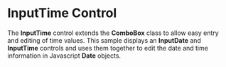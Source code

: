 InputTime Control
=========

The __InputTime__ control extends the __ComboBox__ class to allow easy entry and editing of time values. This sample displays an **InputDate** and **InputTime** controls and uses them together to edit the date and time information in Javascript **Date** objects.